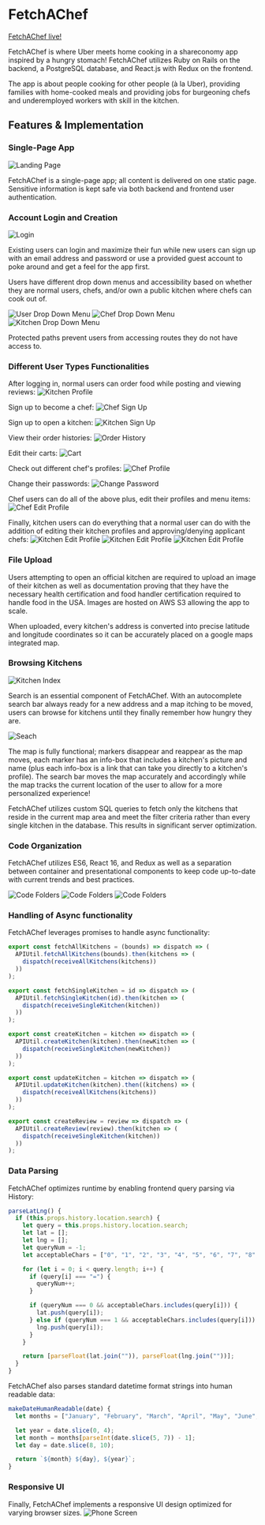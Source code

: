# FetchAChef

[FetchAChef live!](http://fetchachef.com/)

FetchAChef is where Uber meets home cooking in a shareconomy app inspired by a hungry stomach! FetchAChef utilizes Ruby on Rails on the backend, a PostgreSQL database, and React.js with Redux on the frontend.

The app is about people cooking for other people (à la Uber), providing families with home-cooked meals and providing jobs for burgeoning chefs and underemployed workers with skill in the kitchen.

## Features & Implementation

### Single-Page App

![Landing Page](docs/LandingPage.png)

FetchAChef is a single-page app; all content is delivered on one static page. Sensitive information is kept safe via both backend and frontend user authentication.

### Account Login and Creation

![Login](docs/Login.png)

Existing users can login and maximize their fun while new users can sign up with an email address and password or use a provided guest account to poke around and get a feel for the app first.

Users have different drop down menus and accessibility based on whether they are normal users, chefs, and/or own a public kitchen where chefs can cook out of.

![User Drop Down Menu](docs/users_drop_down.png)
![Chef Drop Down Menu](docs/chefs_drop_down.png)
![Kitchen Drop Down Menu](docs/kitchens_drop_down.png)

Protected paths prevent users from accessing routes they do not have access to.

### Different User Types Functionalities

After logging in, normal users can order food while posting and viewing reviews:
![Kitchen Profile](docs/kitchen_profile_page.png)

Sign up to become a chef:
![Chef Sign Up](docs/chef_sign_up.png)

Sign up to open a kitchen:
![Kitchen Sign Up](docs/kitchen_sign_up.png)

View their order histories:
![Order History](docs/order_history.png)

Edit their carts:
![Cart](docs/cart.png)

Check out different chef's profiles:
![Chef Profile](docs/chef_profile.png)

Change their passwords:
![Change Password](docs/change_password.png)

Chef users can do all of the above plus, edit their profiles and menu items:
![Chef Edit Profile](docs/chef_edit_profile.png)

Finally, kitchen users can do everything that a normal user can do with the addition of editing their kitchen profiles and approving/denying applicant chefs:
![Kitchen Edit Profile](docs/kitchen_edit_profile_1.png)
![Kitchen Edit Profile](docs/kitchen_edit_profile_2.png)
![Kitchen Edit Profile](docs/kitchen_edit_profile_3.png)

### File Upload

Users attempting to open an official kitchen are required to upload an image of their kitchen as well as documentation proving that they have the necessary health certification and food handler certification required to handle food in the USA. Images are hosted on AWS S3 allowing the app to scale.

When uploaded, every kitchen's address is converted into precise latitude and longitude coordinates so it can be accurately placed on a google maps integrated map.

### Browsing Kitchens

![Kitchen Index](docs/KitchenIndex.png)

Search is an essential component of FetchAChef. With an autocomplete search bar always ready for a new address and a map itching to be moved, users can browse for kitchens until they finally remember how hungry they are.

![Seach](docs/search.png)

The map is fully functional; markers disappear and reappear as the map moves, each marker has an info-box that includes a kitchen's picture and name (plus each info-box is a link that can take you directly to a kitchen's profile). The search bar moves the map accurately and accordingly while the map tracks the current location of the user to allow for a more personalized experience!

FetchAChef utilizes custom SQL queries to fetch only the kitchens that reside in the current map area and meet the filter criteria rather than every single kitchen in the database. This results in significant server optimization.

### Code Organization

FetchAChef utilizes ES6, React 16, and Redux as well as a separation between container and presentational components to keep code up-to-date with current trends and best practices.

![Code Folders](docs/code_folders_1.png)
![Code Folders](docs/code_folders_2.png)
![Code Folders](docs/code_folders_3.png)

### Handling of Async functionality

FetchAChef leverages promises to handle async functionality:

```javascript
export const fetchAllKitchens = (bounds) => dispatch => (
  APIUtil.fetchAllKitchens(bounds).then(kitchens => (
    dispatch(receiveAllKitchens(kitchens))
  ))
);

export const fetchSingleKitchen = id => dispatch => (
  APIUtil.fetchSingleKitchen(id).then(kitchen => (
    dispatch(receiveSingleKitchen(kitchen))
  ))
);

export const createKitchen = kitchen => dispatch => (
  APIUtil.createKitchen(kitchen).then(newKitchen => (
    dispatch(receiveSingleKitchen(newKitchen))
  ))
);

export const updateKitchen = kitchen => dispatch => (
  APIUtil.updateKitchen(kitchen).then((kitchens) => (
    dispatch(receiveAllKitchens(kitchens))
  ))
);

export const createReview = review => dispatch => (
  APIUtil.createReview(review).then(kitchen => (
    dispatch(receiveSingleKitchen(kitchen))
  ))
);

```

### Data Parsing

FetchAChef optimizes runtime by enabling frontend query parsing via History:

```javascript
parseLatLng() {
  if (this.props.history.location.search) {
    let query = this.props.history.location.search;
    let lat = [];
    let lng = [];
    let queryNum = -1;
    let acceptableChars = ["0", "1", "2", "3", "4", "5", "6", "7", "8", "9", ".", "-"];

    for (let i = 0; i < query.length; i++) {
      if (query[i] === "=") {
        queryNum++;
      }

      if (queryNum === 0 && acceptableChars.includes(query[i])) {
        lat.push(query[i]);
      } else if (queryNum === 1 && acceptableChars.includes(query[i])) {
        lng.push(query[i]);
      }
    }

    return [parseFloat(lat.join("")), parseFloat(lng.join(""))];
  }
}
```

FetchAChef also parses standard datetime format strings into human readable data:

```javascript
makeDateHumanReadable(date) {
  let months = ["January", "February", "March", "April", "May", "June", "July", "August", "September", "October", "November", "December"];

  let year = date.slice(0, 4);
  let month = months[parseInt(date.slice(5, 7)) - 1];
  let day = date.slice(8, 10);

  return `${month} ${day}, ${year}`;
}
```

### Responsive UI

Finally, FetchAChef implements a responsive UI design optimized for varying browser sizes.
![Phone Screen](docs/phone_screen.jpg)
